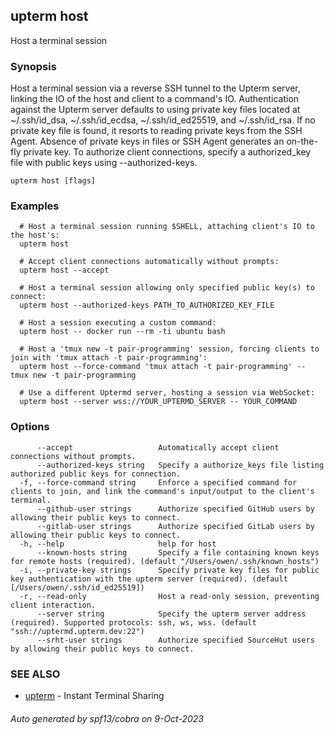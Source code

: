 ## upterm host

Host a terminal session

### Synopsis

Host a terminal session via a reverse SSH tunnel to the Upterm server, linking the IO of the host
and client to a command's IO. Authentication against the Upterm server defaults to using private key files located
at ~/.ssh/id_dsa, ~/.ssh/id_ecdsa, ~/.ssh/id_ed25519, and ~/.ssh/id_rsa. If no private key file is found, it resorts
to reading private keys from the SSH Agent. Absence of private keys in files or SSH Agent generates an on-the-fly
private key. To authorize client connections, specify a authorized_key file with public keys using --authorized-keys.

```
upterm host [flags]
```

### Examples

```
  # Host a terminal session running $SHELL, attaching client's IO to the host's:
  upterm host

  # Accept client connections automatically without prompts:
  upterm host --accept

  # Host a terminal session allowing only specified public key(s) to connect:
  upterm host --authorized-keys PATH_TO_AUTHORIZED_KEY_FILE

  # Host a session executing a custom command:
  upterm host -- docker run --rm -ti ubuntu bash

  # Host a 'tmux new -t pair-programming' session, forcing clients to join with 'tmux attach -t pair-programming':
  upterm host --force-command 'tmux attach -t pair-programming' -- tmux new -t pair-programming

  # Use a different Uptermd server, hosting a session via WebSocket:
  upterm host --server wss://YOUR_UPTERMD_SERVER -- YOUR_COMMAND
```

### Options

```
      --accept                   Automatically accept client connections without prompts.
      --authorized-keys string   Specify a authorize_keys file listing authorized public keys for connection.
  -f, --force-command string     Enforce a specified command for clients to join, and link the command's input/output to the client's terminal.
      --github-user strings      Authorize specified GitHub users by allowing their public keys to connect.
      --gitlab-user strings      Authorize specified GitLab users by allowing their public keys to connect.
  -h, --help                     help for host
      --known-hosts string       Specify a file containing known keys for remote hosts (required). (default "/Users/owen/.ssh/known_hosts")
  -i, --private-key strings      Specify private key files for public key authentication with the upterm server (required). (default [/Users/owen/.ssh/id_ed25519])
  -r, --read-only                Host a read-only session, preventing client interaction.
      --server string            Specify the upterm server address (required). Supported protocols: ssh, ws, wss. (default "ssh://uptermd.upterm.dev:22")
      --srht-user strings        Authorize specified SourceHut users by allowing their public keys to connect.
```

### SEE ALSO

* [upterm](upterm.md)	 - Instant Terminal Sharing

###### Auto generated by spf13/cobra on 9-Oct-2023
